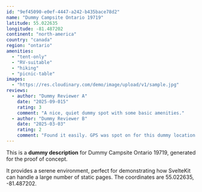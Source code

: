 ```yaml
---
id: "9ef45090-e0ef-4447-a242-b435bace78d2"
name: "Dummy Campsite Ontario 19719"
latitude: 55.022635
longitude: -81.487202
continent: "north-america"
country: "canada"
region: "ontario"
amenities:
  - "tent-only"
  - "RV-suitable"
  - "hiking"
  - "picnic-table"
images:
  - "https://res.cloudinary.com/demo/image/upload/v1/sample.jpg"
reviews:
  - author: "Dummy Reviewer A"
    date: "2025-09-015"
    rating: 3
    comment: "A nice, quiet dummy spot with some basic amenities."
  - author: "Dummy Reviewer B"
    date: "2025-03-03"
    rating: 2
    comment: "Found it easily. GPS was spot on for this dummy location."
---
```


This is a **dummy description** for Dummy Campsite Ontario 19719, generated for the proof of concept.

It provides a serene environment, perfect for demonstrating how SvelteKit can handle a large number of static pages. The coordinates are 55.022635, -81.487202.
